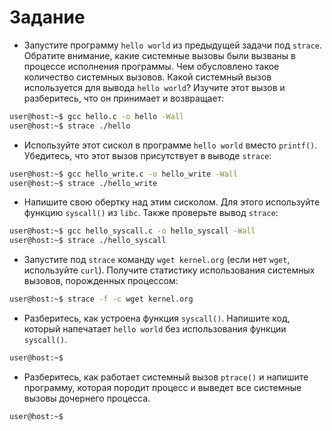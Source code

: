 # Задание

+ Запустите программу `hello world` из предыдущей задачи под `strace`. Обратите внимание, какие системные вызовы были вызваны в процессе исполнения программы. Чем обусловлено такое количество системных вызовов. Какой системный вызов используется для вывода `hello world`? Изучите этот вызов и разберитесь, что он принимает и возвращает:

```bash
user@host:~$ gcc hello.c -o hello -Wall
user@host:~$ strace ./hello
```

+ Используйте этот сискол в программе `hello world` вместо `printf()`. Убедитесь, что этот вызов присутствует в выводе `strace`:

```bash
user@host:~$ gcc hello_write.c -o hello_write -Wall
user@host:~$ strace ./hello_write
```

+ Напишите свою обертку над этим сисколом. Для этого используйте функцию `syscall()` из `libc`. Также проверьте вывод
`strace`:

```bash
user@host:~$ gcc hello_syscall.c -o hello_syscall -Wall
user@host:~$ strace ./hello_syscall
```

+ Запустите под `strace` команду `wget kernel.org` (если нет `wget`, используйте `curl`). Получите статистику использования системных вызовов, порожденных процессом:

```bash
user@host:~$ strace -f -c wget kernel.org
```

+ Разберитесь, как устроена функция `syscall()`. Напишите код, который напечатает `hello world` без использования функции `syscall()`.

```bash
user@host:~$ 
```

+ Разберитесь, как работает системный вызов `ptrace()` и напишите программу,
которая породит процесс и выведет все системные вызовы дочернего процесса.

```bash
user@host:~$
```
